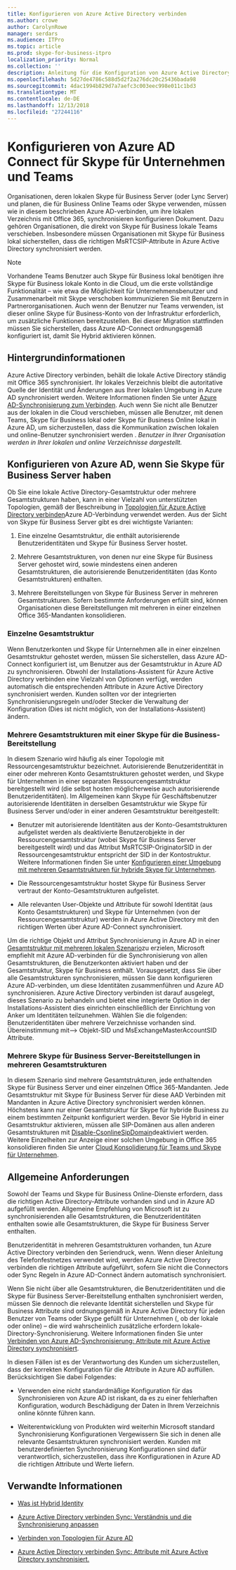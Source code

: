 ```yaml
---
title: Konfigurieren von Azure Active Directory verbinden
ms.author: crowe
author: CarolynRowe
manager: serdars
ms.audience: ITPro
ms.topic: article
ms.prod: skype-for-business-itpro
localization_priority: Normal
ms.collection: ''
description: Anleitung für die Konfiguration von Azure Active Directory verbinden in einer hybridumgebung.
ms.openlocfilehash: 5d27de4786c588d5d2f2a276dc20c25436bada98
ms.sourcegitcommit: 4dac1994b829d7a7aefc3c003eec998e011c1bd3
ms.translationtype: MT
ms.contentlocale: de-DE
ms.lasthandoff: 12/13/2018
ms.locfileid: "27244116"
---
```

# <a name="configure-azure-ad-connect-for-skype-for-business-and-teams"></a>Konfigurieren von Azure AD Connect für Skype für Unternehmen und Teams 
 
Organisationen, deren lokalen Skype für Business Server (oder Lync Server) und planen, die für Business Online Teams oder Skype verwenden, müssen wie in diesem beschrieben Azure AD-verbinden, um ihre lokalen Verzeichnis mit Office 365, synchronisieren konfigurieren Dokument.  Dazu gehören Organisationen, die direkt von Skype für Business lokale Teams verschieben. Insbesondere müssen Organisationen mit Skype für Business lokal sicherstellen, dass die richtigen MsRTCSIP-Attribute in Azure Active Directory synchronisiert werden. 

> [!NOTE]
> Vorhandene Teams Benutzer auch Skype für Business lokal benötigen ihre Skype für Business lokale Konto in die Cloud, um die erste vollständige Funktionalität – wie etwa die Möglichkeit für Unternehmensbenutzer und Zusammenarbeit mit Skype verschoben kommunizieren Sie mit Benutzern in Partnerorganisationen. Auch wenn der Benutzer nur Teams verwenden, ist dieser online Skype für Business-Konto von der Infrastruktur erforderlich, um zusätzliche Funktionen bereitzustellen.  Bei dieser Migration stattfinden müssen Sie sicherstellen, dass Azure AD-Connect ordnungsgemäß konfiguriert ist, damit Sie Hybrid aktivieren können.
 

## <a name="background-information"></a>Hintergrundinformationen

Azure Active Directory verbinden, behält die lokale Active Directory ständig mit Office 365 synchronisiert.  Ihr lokales Verzeichnis bleibt die autoritative Quelle der Identität und Änderungen aus Ihrer lokalen Umgebung in Azure AD synchronisiert werden. Weitere Informationen finden Sie unter [Azure AD-Synchronisierung zum Verbinden](https://docs.microsoft.com/en-us/azure/active-directory/hybrid/how-to-connect-sync-whatis).  Auch wenn Sie nicht alle Benutzer aus der lokalen in die Cloud verschieben, müssen alle Benutzer, mit denen Teams, Skype für Business lokal oder Skype für Business Online lokal in Azure AD, um sicherzustellen, dass die Kommunikation zwischen lokalen und online-Benutzer synchronisiert werden . *Benutzer in Ihrer Organisation werden in Ihrer lokalen und online Verzeichnisse dargestellt.*


## <a name="configuring-azure-ad-when-you-have-skype-for-business-server"></a>Konfigurieren von Azure AD, wenn Sie Skype für Business Server haben 

Ob Sie eine lokale Active Directory-Gesamtstruktur oder mehrere Gesamtstrukturen haben, kann in einer Vielzahl von unterstützten Topologien, gemäß der Beschreibung in [Topologien für Azure Active Directory verbinden](https://docs.microsoft.com/en-us/azure/active-directory/hybrid/plan-connect-topologies)Azure AD-Verbindung verwendet werden.  Aus der Sicht von Skype für Business Server gibt es drei wichtigste Varianten: 

1. Eine einzelne Gesamtstruktur, die enthält autorisierende Benutzeridentitäten und Skype für Business Server hostet. 

2. Mehrere Gesamtstrukturen, von denen nur eine Skype für Business Server gehostet wird, sowie mindestens einen anderen Gesamtstrukturen, die autorisierende Benutzeridentitäten (das Konto Gesamtstrukturen) enthalten. 

3. Mehrere Bereitstellungen von Skype für Business Server in mehreren Gesamtstrukturen. Sofern bestimmte Anforderungen erfüllt sind, können Organisationen diese Bereitstellungen mit mehreren in einer einzelnen Office 365-Mandanten konsolidieren.

### <a name="single-forest"></a>Einzelne Gesamtstruktur 

Wenn Benutzerkonten und Skype für Unternehmen alle in einer einzelnen Gesamtstruktur gehostet werden, müssen Sie sicherstellen, dass Azure AD-Connect konfiguriert ist, um Benutzer aus der Gesamtstruktur in Azure AD zu synchronisieren.  Obwohl der Installations-Assistent für Azure Active Directory verbinden eine Vielzahl von Optionen verfügt, werden automatisch die entsprechenden Attribute in Azure Active Directory synchronisiert werden. Kunden sollten vor der integrierten Synchronisierungsregeln und/oder Stecker die Verwaltung der Konfiguration (Dies ist nicht möglich, von der Installations-Assistent) ändern.  

### <a name="multiple-forests-with-one-skype-for-business-deployment"></a>Mehrere Gesamtstrukturen mit einer Skype für die Business-Bereitstellung 

In diesem Szenario wird häufig als einer Topologie mit Ressourcengesamtstruktur bezeichnet. Autorisierende Benutzeridentität in einer oder mehreren Konto Gesamtstrukturen gehostet werden, und Skype für Unternehmen in einer separaten Ressourcengesamtstruktur bereitgestellt wird (die selbst hosten möglicherweise auch autorisierende Benutzeridentitäten). Im Allgemeinen kann Skype für Geschäftsbenutzer autorisierende Identitäten in derselben Gesamtstruktur wie Skype für Business Server und/oder in einer anderen Gesamtstruktur bereitgestellt: 

- Benutzer mit autorisierende Identitäten aus der Konto-Gesamtstrukturen aufgelistet werden als deaktivierte Benutzerobjekte in der Ressourcengesamtstruktur (wobei Skype für Business Server bereitgestellt wird) und das Attribut MsRTCSIP-OriginatorSID in der Ressourcengesamtstruktur entspricht der SID in der Kontostruktur. Weitere Informationen finden Sie unter [Konfigurieren einer Umgebung mit mehreren Gesamtstrukturen für hybride Skype für Unternehmen](configure-a-multi-forest-environment-for-hybrid.md).

- Die Ressourcengesamtstruktur hostet Skype für Business Server vertraut der Konto-Gesamtstrukturen aufgelistet.  

- Alle relevanten User-Objekte und Attribute für sowohl Identität (aus Konto Gesamtstrukturen) und Skype für Unternehmen (von der Ressourcengesamtstruktur) werden in Azure Active Directory mit den richtigen Werten über Azure AD-Connect synchronisiert.  

 Um die richtige Objekt und Attribut Synchronisierung in Azure AD in einer [Gesamtstruktur mit mehreren lokalen Szenario](configure-a-multi-forest-environment-for-hybrid.md)zu erzielen, Microsoft empfiehlt mit Azure AD-verbinden für die Synchronisierung von allen Gesamtstrukturen, die Benutzerkonten aktiviert haben und der Gesamtstruktur, Skype für Business enthält.  Vorausgesetzt, dass Sie über alle Gesamtstrukturen synchronisieren, müssen Sie dann konfigurieren Azure AD-verbinden, um diese Identitäten zusammenführen und Azure AD synchronisieren. Azure Active Directory verbinden ist darauf ausgelegt, dieses Szenario zu behandeln und bietet eine integrierte Option in der Installations-Assistent dies einrichten einschließlich der Einrichtung von Anker um Identitäten teilzunehmen.  Wählen Sie die folgenden: Benutzeridentitäten über mehrere Verzeichnisse vorhanden sind. Übereinstimmung mit--> Objekt-SID und MsExchangeMasterAccountSID Attribute.


### <a name="multiple-skype-for-business-server-deployments-in-multiple-forests"></a>Mehrere Skype für Business Server-Bereitstellungen in mehreren Gesamtstrukturen 

In diesem Szenario sind mehrere Gesamtstrukturen, jede enthaltenden Skype für Business Server und einer einzelnen Office 365-Mandanten.  Jede Gesamtstruktur mit Skype für Business Server für diese AAD Verbinden mit Mandanten in Azure Active Directory synchronisiert werden können. Höchstens kann nur einer Gesamtstruktur für Skype für hybride Business zu einem bestimmten Zeitpunkt konfiguriert werden. Bevor Sie Hybrid in einer Gesamtstruktur aktivieren, müssen alle SIP-Domänen aus allen anderen Gesamtstrukturen mit [Disable-CsonlineSipDomain](https://docs.microsoft.com/en-us/powershell/module/skype/disable-csonlinesipdomain)deaktiviert werden. Weitere Einzelheiten zur Anzeige einer solchen Umgebung in Office 365 konsolidieren finden Sie unter [Cloud Konsolidierung für Teams und Skype für Unternehmen](cloud-consolidation.md).

## <a name="general-requirements"></a>Allgemeine Anforderungen 

Sowohl der Teams und Skype für Business Online-Dienste erfordern, dass die richtigen Active Directory-Attribute vorhanden sind und in Azure AD aufgefüllt werden.  Allgemeine Empfehlung von Microsoft ist zu synchronisierenden alle Gesamtstrukturen, die Benutzeridentitäten enthalten sowie alle Gesamtstrukturen, die Skype für Business Server enthalten.

 Benutzeridentität in mehreren Gesamtstrukturen vorhanden, tun Azure Active Directory verbinden den Seriendruck, wenn. Wenn dieser Anleitung des Telefonfestnetzes verwendet wird, werden Azure Active Directory verbinden die richtigen Attribute aufgeführt, sofern Sie nicht die Connectors oder Sync Regeln in Azure AD-Connect ändern automatisch synchronisiert. 
  
Wenn Sie nicht über alle Gesamtstrukturen, die Benutzeridentitäten und die Skype für Business Server-Bereitstellung enthalten synchronisiert werden, müssen Sie dennoch die relevante Identität sicherstellen und Skype für Business Attribute sind ordnungsgemäß in Azure Active Directory für jeden Benutzer von Teams oder Skype gefüllt für Unternehmen (, ob der lokale oder online) – die wird wahrscheinlich zusätzliche erfordern lokale-Directory-Synchronisierung. Weitere Informationen finden Sie unter [Verbinden von Azure AD-Synchronisierung: Attribute mit Azure Active Directory synchronisiert](https://docs.microsoft.com/en-us/azure/active-directory/hybrid/reference-connect-sync-attributes-synchronized).

In diesen Fällen ist es der Verantwortung des Kunden um sicherzustellen, dass der korrekten Konfiguration für die Attribute in Azure AD auffüllen. Berücksichtigen Sie dabei Folgendes: 

- Verwenden eine nicht standardmäßige Konfiguration für das Synchronisieren von Azure AD ist riskant, da es zu einer fehlerhaften Konfiguration, wodurch Beschädigung der Daten in Ihrem Verzeichnis online könnte führen kann.

- Weiterentwicklung von Produkten wird weiterhin Microsoft standard Synchronisierung Konfigurationen Vergewissern Sie sich in denen alle relevante Gesamtstrukturen synchronisiert werden. Kunden mit benutzerdefinierten Synchronisierung Konfigurationen sind dafür verantwortlich, sicherzustellen, dass ihre Konfigurationen in Azure AD die richtigen Attribute und Werte liefern. 

## <a name="related-information"></a>Verwandte Informationen

- [Was ist Hybrid Identity](https://docs.microsoft.com/en-us/azure/active-directory/hybrid/whatis-hybrid-identity?toc=%2Fen-us%2Fazure%2Factive-directory%2Fhybrid%2FTOC.json&bc=%2Fen-us%2Fazure%2Fbread%2Ftoc.json)

- [Azure Active Directory verbinden Sync: Verständnis und die Synchronisierung anpassen](https://docs.microsoft.com/en-us/azure/active-directory/hybrid/how-to-connect-sync-whatis)

- [Verbinden von Topologien für Azure AD](https://docs.microsoft.com/en-us/azure/active-directory/hybrid/plan-connect-topologies)

- [Azure Active Directory verbinden Sync: Attribute mit Azure Active Directory synchronisiert.](https://docs.microsoft.com/en-us/azure/active-directory/hybrid/reference-connect-sync-attributes-synchronized)
